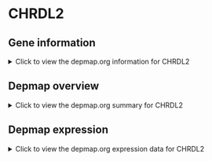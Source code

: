 <h1>CHRDL2</h1>

<h2>Gene information</h2>
<details>
  <summary>Click to view the depmap.org information for CHRDL2</summary>
  <iframe src="https://depmap.org/portal/gene/CHRDL2?tab=about" style="border:none;width:100%;height:800px"></iframe>
</details>

<h2>Depmap overview</h2>
<details>
  <summary>Click to view the depmap.org summary for CHRDL2</summary>
  <iframe src="https://depmap.org/portal/gene/CHRDL2?tab=overview" style="border:none;width:100%;height:800px"></iframe>
</details>

<h2>Depmap expression</h2>
<details>
  <summary>Click to view the depmap.org expression data for CHRDL2</summary>
  <iframe src="https://depmap.org/portal/gene/CHRDL2?tab=characterization" style="border:none;width:100%;height:800px"></iframe>
</details>


<!--
<h2>Reactome Pathway diagram</h2>
PNAME
-->


